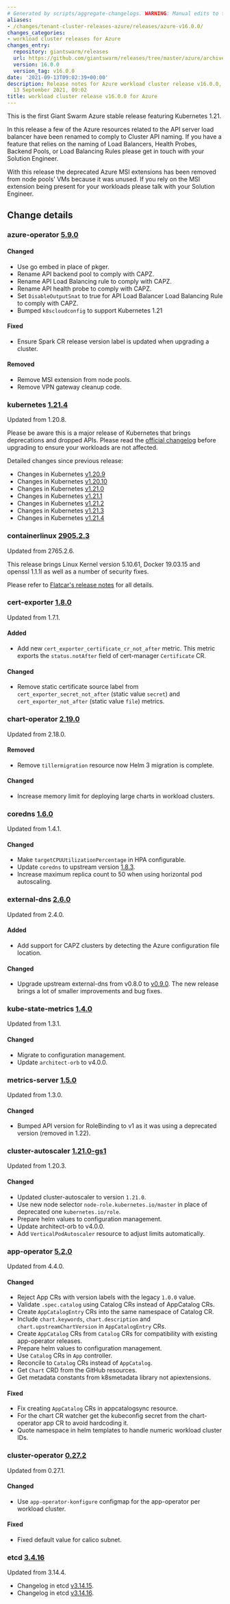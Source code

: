 ```yaml
---
# Generated by scripts/aggregate-changelogs. WARNING: Manual edits to this files will be overwritten.
aliases:
- /changes/tenant-cluster-releases-azure/releases/azure-v16.0.0/
changes_categories:
- workload cluster releases for Azure
changes_entry:
  repository: giantswarm/releases
  url: https://github.com/giantswarm/releases/tree/master/azure/archived/v16.0.0
  version: 16.0.0
  version_tag: v16.0.0
date: '2021-09-13T09:02:39+00:00'
description: Release notes for Azure workload cluster release v16.0.0, published on
  13 September 2021, 09:02
title: workload cluster release v16.0.0 for Azure
---
```


This is the first Giant Swarm Azure stable release featuring Kubernetes 1.21.

In this release a few of the Azure resources related to the API server load balancer have been renamed to comply
to Cluster API naming. If you have a feature that relies on the naming of Load Balancers, Health Probes, Backend Pools,
or Load Balancing Rules please get in touch with your Solution Engineer. 

With this release the deprecated Azure MSI extensions has been removed from node pools' VMs because it was unused.
If you rely on the MSI extension being present for your workloads please talk with your Solution Engineer.

## Change details


### azure-operator [5.9.0](https://github.com/giantswarm/azure-operator/releases/tag/v5.9.0)

#### Changed

- Use go embed in place of pkger.
- Rename API backend pool to comply with CAPZ.
- Rename API Load Balancing rule to comply with CAPZ.
- Rename API health probe to comply with CAPZ.
- Set `DisableOutputSnat` to true for API Load Balancer Load Balancing Rule to comply with CAPZ.
- Bumped `k8scloudconfig` to support Kubernetes 1.21

#### Fixed

- Ensure Spark CR release version label is updated when upgrading a cluster.

#### Removed

- Remove MSI extension from node pools.
- Remove VPN gateway cleanup code.


### kubernetes [1.21.4](https://github.com/kubernetes/kubernetes/releases/tag/v1.21.4)

Updated from 1.20.8.

Please be aware this is a major release of Kubernetes that brings deprecations and dropped APIs.
Please read the [official changelog](https://github.com/kubernetes/kubernetes/blob/master/CHANGELOG/CHANGELOG-1.21.md#whats-new-major-themes) 
before upgrading to ensure your workloads are not affected.

Detailed changes since previous release:

- Changes in Kubernetes [v1.20.9](https://github.com/kubernetes/kubernetes/blob/master/CHANGELOG/CHANGELOG-1.20.md#changelog-since-v1208)
- Changes in Kubernetes [v1.20.10](https://github.com/kubernetes/kubernetes/blob/master/CHANGELOG/CHANGELOG-1.20.md#changelog-since-v1209)
- Changes in Kubernetes [v1.21.0](https://github.com/kubernetes/kubernetes/blob/master/CHANGELOG/CHANGELOG-1.21.md#changelog-since-v1200)
- Changes in Kubernetes [v1.21.1](https://github.com/kubernetes/kubernetes/blob/master/CHANGELOG/CHANGELOG-1.21.md#changelog-since-v1210)
- Changes in Kubernetes [v1.21.2](https://github.com/kubernetes/kubernetes/blob/master/CHANGELOG/CHANGELOG-1.21.md#changelog-since-v1211)
- Changes in Kubernetes [v1.21.3](https://github.com/kubernetes/kubernetes/blob/master/CHANGELOG/CHANGELOG-1.21.md#changelog-since-v1212)
- Changes in Kubernetes [v1.21.4](https://github.com/kubernetes/kubernetes/blob/master/CHANGELOG/CHANGELOG-1.21.md#changelog-since-v1213)


### containerlinux [2905.2.3](https://www.flatcar-linux.org/releases/#release-2905.2.3)

Updated from 2765.2.6.

This release brings Linux Kernel version 5.10.61, Docker 19.03.15 and openssl 1.1.1l as well as a number of security fixes.

Please refer to [Flatcar's release notes](https://www.flatcar-linux.org/releases/#release-2905.2.3) for all details.


### cert-exporter [1.8.0](https://github.com/giantswarm/cert-exporter/releases/tag/v1.8.0)

Updated from 1.7.1.

#### Added

- Add new `cert_exporter_certificate_cr_not_after` metric. This metric exports the `status.notAfter` field of cert-manager `Certificate` CR.

#### Changed

- Remove static certificate source label from `cert_exporter_secret_not_after` (static value `secret`) and `cert_exporter_not_after` (static value `file`) metrics.


### chart-operator [2.19.0](https://github.com/giantswarm/chart-operator/releases/tag/v2.19.0)

Updated from 2.18.0.

#### Removed

- Remove `tillermigration` resource now Helm 3 migration is complete.

#### Changed

- Increase memory limit for deploying large charts in workload clusters.


### coredns [1.6.0](https://github.com/giantswarm/coredns-app/releases/tag/v1.6.0)

Updated from 1.4.1.

#### Changed

- Make `targetCPUUtilizationPercentage` in HPA configurable.
- Update `coredns` to upstream version [1.8.3](https://coredns.io/2021/02/24/coredns-1.8.3-release/).
- Increase maximum replica count to 50 when using horizontal pod autoscaling.


### external-dns [2.6.0](https://github.com/giantswarm/external-dns-app/releases/tag/v2.6.0)

Updated from 2.4.0.

#### Added

- Add support for CAPZ clusters by detecting the Azure configuration file location.

#### Changed

- Upgrade upstream external-dns from v0.8.0 to [v0.9.0](https://github.com/kubernetes-sigs/external-dns/releases/tag/v0.9.0). The new release brings a lot of smaller improvements and bug fixes.


### kube-state-metrics [1.4.0](https://github.com/giantswarm/kube-state-metrics-app/releases/tag/v1.4.0)

Updated from 1.3.1.

#### Changed

- Migrate to configuration management.
- Update `architect-orb` to v4.0.0.


### metrics-server [1.5.0](https://github.com/giantswarm/metrics-server-app/releases/tag/v1.5.0)

Updated from 1.3.0.

#### Changed

- Bumped API version for RoleBinding to v1 as it was using a deprecated version (removed in 1.22).


### cluster-autoscaler [1.21.0-gs1](https://github.com/giantswarm/cluster-autoscaler-app/releases/tag/v1.21.0-gs1) 

Updated from 1.20.3.

#### Changed

- Updated cluster-autoscaler to version `1.21.0`.
- Use new node selector `node-role.kubernetes.io/master` in place of deprecated one `kubernetes.io/role`.
- Prepare helm values to configuration management.
- Update architect-orb to v4.0.0.
- Add `VerticalPodAutoscaler` resource to adjust limits automatically.


### app-operator [5.2.0](https://github.com/giantswarm/app-operator/releases/tag/v5.2.0)

Updated from 4.4.0.

#### Changed

- Reject App CRs with version labels with the legacy `1.0.0` value.
- Validate `.spec.catalog` using Catalog CRs instead of AppCatalog CRs.
- Create `AppCatalogEntry` CRs into the same namespace of Catalog CR.
- Include `chart.keywords`, `chart.description` and `chart.upstreamChartVersion` in `AppCatalogEntry` CRs.
- Create `AppCatalog` CRs from `Catalog` CRs for compatibility with existing app-operator releases.
- Prepare helm values to configuration management.
- Use `Catalog` CRs in `App` controller.
- Reconcile to `Catalog` CRs instead of `AppCatalog`.
- Get `Chart` CRD from the GitHub resources.
- Get metadata constants from k8smetadata library not apiextensions.

#### Fixed

- Fix creating `AppCatalog` CRs in appcatalogsync resource.
- For the chart CR watcher get the kubeconfig secret from the chart-operator app
  CR to avoid hardcoding it.
- Quote namespace in helm templates to handle numeric workload cluster IDs.


### cluster-operator [0.27.2](https://github.com/giantswarm/cluster-operator/releases/tag/v0.27.2)

Updated from 0.27.1.

#### Changed

- Use `app-operator-konfigure` configmap for the app-operator per workload cluster.

#### Fixed

- Fixed default value for calico subnet.


### etcd [3.4.16](https://github.com/etcd-io/etcd/releases/tag/v3.4.16)

Updated from 3.14.4.

- Changelog in etcd [v3.14.15](https://github.com/etcd-io/etcd/blob/main/CHANGELOG-3.4.md#v3415-2021-02-26).
- Changelog in etcd [v3.14.16](https://github.com/etcd-io/etcd/blob/main/CHANGELOG-3.4.md#v3416-2021-05-11).
